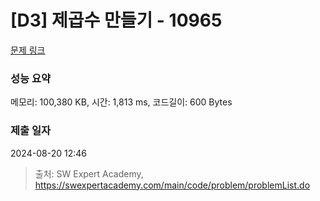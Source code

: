 # [D3] 제곱수 만들기 - 10965 

[문제 링크](https://swexpertacademy.com/main/code/problem/problemDetail.do?contestProbId=AXWXH_h695kDFAST) 

### 성능 요약

메모리: 100,380 KB, 시간: 1,813 ms, 코드길이: 600 Bytes

### 제출 일자

2024-08-20 12:46



> 출처: SW Expert Academy, https://swexpertacademy.com/main/code/problem/problemList.do